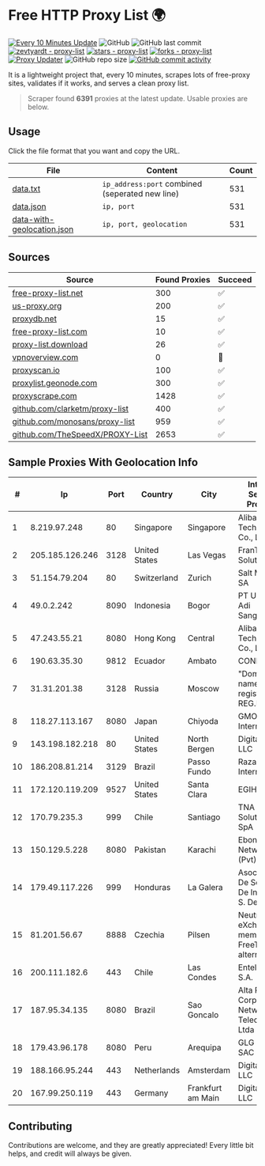 
# Free HTTP Proxy List 🌍

[![Every 10 Minutes Update](https://github.com/mertguvencli/http-proxy-list/actions/workflows/main.yml/badge.svg?branch=main)](https://github.com/mertguvencli/http-proxy-list/actions/workflows/main.yml)
![GitHub](https://img.shields.io/github/license/mertguvencli/http-proxy-list)
![GitHub last commit](https://img.shields.io/github/last-commit/mertguvencli/http-proxy-list)
[![zevtyardt - proxy-list](https://img.shields.io/static/v1?label=zevtyardt&message=proxy-list&color=blue&logo=github)](https://github.com/zevtyardt/proxy-list "Go to GitHub repo")
[![stars - proxy-list](https://img.shields.io/github/stars/zevtyardt/proxy-list?style=social)](https://github.com/zevtyardt/proxy-list)
[![forks - proxy-list](https://img.shields.io/github/forks/zevtyardt/proxy-list?style=social)](https://github.com/zevtyardt/proxy-list)
[![Proxy Updater](https://github.com/zevtyardt/proxy-list/workflows/Proxy%20Updater/badge.svg)](https://github.com/zevtyardt/proxy-list/actions?query=workflow:"Proxy+Updater")
![GitHub repo size](https://img.shields.io/github/repo-size/zevtyardt/proxy-list)
[![GitHub commit activity](https://img.shields.io/github/commit-activity/m/zevtyardt/proxy-list?logo=commits)](https://github.com/zevtyardt/proxy-list/commits/main)

It is a lightweight project that, every 10 minutes, scrapes lots of free-proxy sites, validates if it works, and serves a clean proxy list.

> Scraper found **6391** proxies at the latest update. Usable proxies are below.

## Usage

Click the file format that you want and copy the URL.

|File|Content|Count|
|----|-------|-----|
|[data.txt](https://raw.githubusercontent.com/mertguvencli/http-proxy-list/main/proxy-list/data.txt)|`ip_address:port` combined (seperated new line)|531|
|[data.json](https://raw.githubusercontent.com/mertguvencli/http-proxy-list/main/proxy-list/data.json)|`ip, port`|531|
|[data-with-geolocation.json](https://raw.githubusercontent.com/mertguvencli/http-proxy-list/main/proxy-list/data-with-geolocation.json)|`ip, port, geolocation`|531|

## Sources

|Source|Found Proxies|Succeed|
|------|-------------|-------|
|[free-proxy-list.net](https://free-proxy-list.net)|300|✅|
|[us-proxy.org](https://www.us-proxy.org)|200|✅|
|[proxydb.net](http://proxydb.net)|15|✅|
|[free-proxy-list.com](https://free-proxy-list.com/?page=&port=&type%5B%5D=http&type%5B%5D=https&up_time=0&search=Search)|10|✅|
|[proxy-list.download](https://www.proxy-list.download/HTTP)|26|✅|
|[vpnoverview.com](https://vpnoverview.com/privacy/anonymous-browsing/free-proxy-servers)|0|🚫|
|[proxyscan.io](https://www.proxyscan.io)|100|✅|
|[proxylist.geonode.com](https://proxylist.geonode.com/api/proxy-list?limit=300&page=1&sort_by=lastChecked&sort_type=desc&protocols=http,https)|300|✅|
|[proxyscrape.com](https://api.proxyscrape.com/v2/?request=displayproxies&protocol=http&timeout=10000&country=all&ssl=all&anonymity=all)|1428|✅|
|[github.com/clarketm/proxy-list](https://raw.githubusercontent.com/clarketm/proxy-list/master/proxy-list-raw.txt)|400|✅|
|[github.com/monosans/proxy-list](https://raw.githubusercontent.com/monosans/proxy-list/main/proxies/http.txt)|959|✅|
|[github.com/TheSpeedX/PROXY-List](https://raw.githubusercontent.com/TheSpeedX/PROXY-List/master/http.txt)|2653|✅|


## Sample Proxies With Geolocation Info

|#|Ip|Port|Country|City|Internet Service Provider|
|-|--|----|-------|----|-------------------------|
|1|8.219.97.248|80|Singapore|Singapore|Alibaba (US) Technology Co., Ltd.|
|2|205.185.126.246|3128|United States|Las Vegas|FranTech Solutions|
|3|51.154.79.204|80|Switzerland|Zurich|Salt Mobile SA|
|4|49.0.2.242|8090|Indonesia|Bogor|PT Usaha Adi Sanggoro|
|5|47.243.55.21|8080|Hong Kong|Central|Alibaba (US) Technology Co., Ltd.|
|6|190.63.35.30|9812|Ecuador|Ambato|CONECEL|
|7|31.31.201.38|3128|Russia|Moscow|"Domain names registrar REG.RU", Ltd|
|8|118.27.113.167|8080|Japan|Chiyoda|GMO Internet, Inc.|
|9|143.198.182.218|80|United States|North Bergen|DigitalOcean, LLC|
|10|186.208.81.214|3129|Brazil|Passo Fundo|RazaoInfo Internet Ltda|
|11|172.120.119.209|9527|United States|Santa Clara|EGIHosting|
|12|170.79.235.3|999|Chile|Santiago|TNA Solutions SpA|
|13|150.129.5.228|8080|Pakistan|Karachi|Ebone Network (Pvt) Ltd|
|14|179.49.117.226|999|Honduras|La Galera|Asociacion De Servicio De Internet S. De RL|
|15|81.201.56.67|8888|Czechia|Pilsen|Neutral Free eXchange members - FreeTel alternate|
|16|200.111.182.6|443|Chile|Las Condes|Entel Chile S.A.|
|17|187.95.34.135|8080|Brazil|Sao Goncalo|Alta Rede Corporate Network Telecom Ltda - EPP|
|18|179.43.96.178|8080|Peru|Arequipa|GLG PERU SAC|
|19|188.166.95.244|443|Netherlands|Amsterdam|DigitalOcean, LLC|
|20|167.99.250.119|443|Germany|Frankfurt am Main|DigitalOcean, LLC|



## Contributing

Contributions are welcome, and they are greatly appreciated! Every
little bit helps, and credit will always be given.

